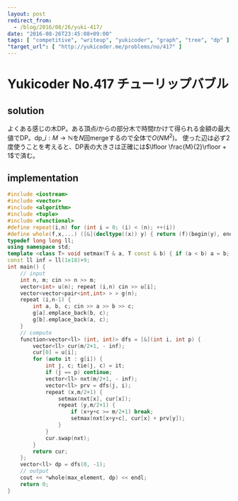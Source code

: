 ```yaml
---
layout: post
redirect_from:
  - /blog/2016/08/26/yuki-417/
date: "2016-08-26T23:45:08+09:00"
tags: [ "competitive", "writeup", "yukicoder", "graph", "tree", "dp" ]
"target_url": [ "http://yukicoder.me/problems/no/417" ]
---
```


# Yukicoder No.417 チューリップバブル

## solution

よくある感じの木DP。ある頂点$i$からの部分木で時間$t$かけて得られる金額の最大値でDP。$\mathrm{dp}\_i : M \to \mathbb{N}$を$N$回mergeするので全体で$O(NM^2)$。
使った辺は必ず$2$度使うことを考えると、DP表の大きさは正確には$\lfloor \frac{M}{2}\rfloor + 1$で済む。

## implementation

``` c++
#include <iostream>
#include <vector>
#include <algorithm>
#include <tuple>
#include <functional>
#define repeat(i,n) for (int i = 0; (i) < (n); ++(i))
#define whole(f,x,...) ([&](decltype((x)) y) { return (f)(begin(y), end(y), ## __VA_ARGS__); })(x)
typedef long long ll;
using namespace std;
template <class T> void setmax(T & a, T const & b) { if (a < b) a = b; }
const ll inf = ll(1e18)+9;
int main() {
    // input
    int n, m; cin >> n >> m;
    vector<int> u(n); repeat (i,n) cin >> u[i];
    vector<vector<pair<int,int> > > g(n);
    repeat (i,n-1) {
        int a, b, c; cin >> a >> b >> c;
        g[a].emplace_back(b, c);
        g[b].emplace_back(a, c);
    }
    // compute
    function<vector<ll> (int, int)> dfs = [&](int i, int p) {
        vector<ll> cur(m/2+1, - inf);
        cur[0] = u[i];
        for (auto it : g[i]) {
            int j, c; tie(j, c) = it;
            if (j == p) continue;
            vector<ll> nxt(m/2+1, - inf);
            vector<ll> prv = dfs(j, i);
            repeat (x,m/2+1) {
                setmax(nxt[x], cur[x]);
                repeat (y,m/2+1) {
                    if (x+y+c >= m/2+1) break;
                    setmax(nxt[x+y+c], cur[x] + prv[y]);
                }
            }
            cur.swap(nxt);
        }
        return cur;
    };
    vector<ll> dp = dfs(0, -1);
    // output
    cout << *whole(max_element, dp) << endl;
    return 0;
}
```
